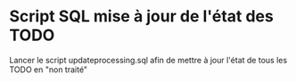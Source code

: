 # Script SQL mise à jour de l'état des TODO

Lancer le script updateprocessing.sql afin de mettre à jour l'état de tous les TODO en "non traité"
